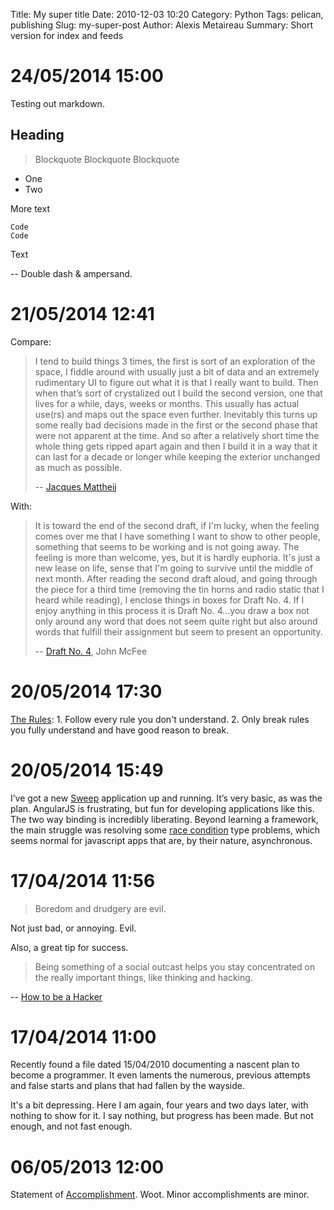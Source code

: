 Title: My super title
Date: 2010-12-03 10:20
Category: Python
Tags: pelican, publishing
Slug: my-super-post
Author: Alexis Metaireau
Summary: Short version for index and feeds

# 24/05/2014 15:00

Testing out markdown.

## Heading

> Blockquote
> Blockquote 
> Blockquote

* One
* Two

More text

    Code
    Code

Text

-- Double dash &amp; ampersand.

# 21/05/2014 12:41

Compare:

> I tend to build things 3 times, the first is sort of an exploration of the space, I fiddle around with usually just a bit of data and an extremely rudimentary UI to figure out what it is that I really want to build. Then when that’s sort of crystalized out I build the second version, one that lives for a while, days, weeks or months. This usually has actual use(rs) and maps out the space even further. Inevitably this turns up some really bad decisions made in the first or the second phase that were not apparent at the time. And so after a relatively short time the whole thing gets ripped apart again and then I build it in a way that it can last for a decade or longer while keeping the exterior unchanged as much as possible.
>
>--  [Jacques Mattheij](http://jacquesmattheij.com/choosing-web-framework-language-combo)

With:

>It is toward the end of the second draft, if I'm lucky, when the feeling comes over me that I have something I want to show to other people, something that seems to be working and is not going away. The feeling is more than welcome, yes, but it is hardly euphoria. It's just a new lease on life, sense that I'm going to survive until the middle of next month. After reading the second draft aloud, and going through the piece for a third time (removing the tin horns and radio static that I heard while reading), I enclose things in boxes for Draft No. 4. If I enjoy anything in this process it is Draft No. 4...you draw a box not only around any word that does not seem quite right but also around words that fulfill their assignment but seem to present an opportunity.  
>
> -- [Draft No. 4](http://jsomers.net/mcphee-draft-no-4.pdf), John McFee

# 20/05/2014 17:30

[The Rules](http://www.kirit.com/On%20following%20rules): 1. Follow every rule you don't understand. 2. Only break rules you fully understand and have good reason to break.

# 20/05/2014 15:49

I’ve got a new [Sweep](http://sandbox.treerock.me/projects/sweep/app/) application up and running. It’s very basic, as was the plan. AngularJS is frustrating, but fun for developing applications like this. The two way binding is incredibly liberating. Beyond learning a framework, the main struggle was resolving some [race condition](https://en.wikipedia.org/wiki/Race_condition) type problems, which seems normal for javascript apps that are, by their nature, asynchronous.

# 17/04/2014 11:56

> Boredom and drudgery are evil.

Not just bad, or annoying. Evil.

Also, a great tip for success.

> Being something of a social outcast helps you stay concentrated on the really important things, like thinking and hacking.

-- [How to be a Hacker](http://www.catb.org/esr/faqs/hacker-howto.html#believe3)

# 17/04/2014 11:00

Recently found a file dated 15/04/2010 documenting a nascent plan to become a programmer. It even laments the numerous, previous attempts and false starts and plans that had fallen by the wayside.

It's a bit depressing. Here I am again, four years and two days later, with nothing to show for it. I say nothing, but progress has been made. But not enough, and not fast enough.

# 06/05/2013 12:00

Statement of [Accomplishment](https://www.dropbox.com/s/lgw0tcmeubcyr5g/Coursera%20programming2%202014.pdf). Woot. Minor accomplishments are minor.
